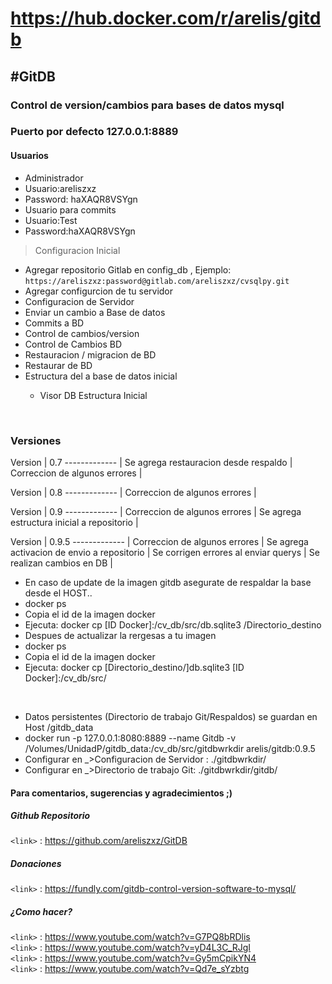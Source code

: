 # https://hub.docker.com/r/arelis/gitdb
#GitDB
---

### Control de version/cambios para bases de datos mysql

### Puerto por defecto 127.0.0.1:8889

#### Usuarios 
 * Administrador
  * Usuario:areliszxz
  * Password: haXAQR8VSYgn
 * Usuario para commits
  * Usuario:Test
  * Password:haXAQR8VSYgn

> Configuracion Inicial
* Agregar repositorio Gitlab en  config_db , Ejemplo:
 `https://areliszxz:password@gitlab.com/areliszxz/cvsqlpy.git`
* Agregar configurcion de tu servidor
 * Configuracion de Servidor
* Enviar un cambio a Base de datos
 * Commits a BD
* Control de cambios/version
 * Control de Cambios BD
* Restauracion / migracion de BD
 * Restaurar de BD
* Estructura del a base de datos <Codigo> inicial
  * Visor DB Estructura Inicial    
<br>

### Versiones <br>


Version | 0.7
------------- | 
Se agrega restauracion desde respaldo | 
Correccion de algunos errores | 

Version | 0.8 
------------- | 
Correccion de algunos errores |

Version | 0.9
------------- | 
Correccion de algunos errores |
Se agrega estructura inicial a repositorio |


Version | 0.9.5
------------- | 
Correccion de algunos errores |
Se agrega activacion de envio a repositorio |
Se corrigen errores al enviar querys |
Se realizan cambios en DB |
<br>
* En caso de update de la imagen gitdb asegurate de respaldar la base desde el HOST..
 * docker ps
 * Copia el id de la imagen docker
 * Ejecuta: docker cp [ID Docker]:/cv_db/src/db.sqlite3 /Directorio_destino
 * Despues de actualizar la rergesas a tu imagen
 * docker ps
 * Copia el id de la imagen docker
 * Ejecuta: docker cp [Directorio_destino/]db.sqlite3 [ID Docker]:/cv_db/src/
<br>

* Datos persistentes (Directorio de trabajo Git/Respaldos) se guardan en Host /gitdb_data
 * docker run -p 127.0.0.1:8080:8889 --name Gitdb  -v /Volumes/UnidadP/gitdb_data:/cv_db/src/gitdbwrkdir arelis/gitdb:0.9.5
 * Configurar en _>Configuracion de Servidor : ./gitdbwrkdir/
 * Configurar en _>Directorio de trabajo Git:  ./gitdbwrkdir/gitdb/

#### Para comentarios, sugerencias y agradecimientos ;) <br>

##### Github Repositorio<br>
`<link>` : https://github.com/areliszxz/GitDB

##### Donaciones<br>
`<link>` : https://fundly.com/gitdb-control-version-software-to-mysql/

##### ¿Como hacer?<br>

`<link>` : https://www.youtube.com/watch?v=G7PQ8bRDlis<br>
`<link>` : https://www.youtube.com/watch?v=yD4L3C_RJgI<br>
`<link>` : https://www.youtube.com/watch?v=Gy5mCpikYN4<br>
`<link>` :  https://www.youtube.com/watch?v=Qd7e_sYzbtg<br>
